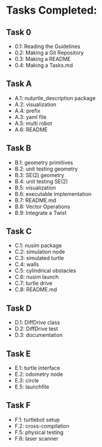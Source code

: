 # Tasks Completed:
## Task 0
* 0.1: Reading the Guidelines
* 0.2: Making a Git Repository
* 0.3: Making a README
* 0.4: Making a Tasks.md

## Task A
* A.1: nuturtle_description package
* A.2: visualization
* A.4: prefix
* A.3: yaml file
* A.5: multi robot
* A.6: README

## Task B
* B.1: geometry primitives
* B.2: unit testing geometry
* B.3: SE(2) geometry
* B.4: unit testing SE(2)
* B.5: visualization
* B.6: executable implementation
* B.7: README.md
* B.8: Vector Operations
* B.9: Integrate a Twist

## Task C
* C.1: nusim package
* C.2: simulation node
* C.3: simulated turtle
* C.4: walls
* C.5: cylindrical obstacles
* C.6: nusim launch
* C.7: turtle drive
* C.8: README.md

## Task D
* D.1: DiffDrive class
* D.2: DiffDrive test
* D.3: documentation


## Task E
* E.1: turtle interface
* E.2: odometry node
* E.3: circle
* E.5: launchfile

## Task F
* F.1: turtlebot setup
* F.2: cross-compilation
* F.5: physical testing
* F.6: laser scanner


